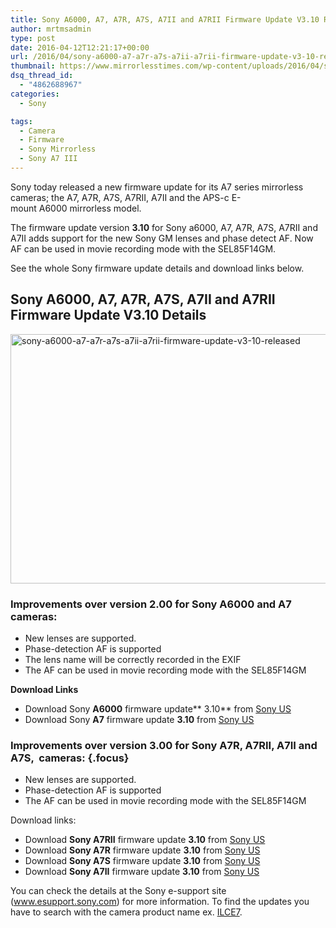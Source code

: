 ```yaml
---
title: Sony A6000, A7, A7R, A7S, A7II and A7RII Firmware Update V3.10 Released
author: mrtmsadmin
type: post
date: 2016-04-12T12:21:17+00:00
url: /2016/04/sony-a6000-a7-a7r-a7s-a7ii-a7rii-firmware-update-v3-10-released/
thumbnail: https://www.mirrorlesstimes.com/wp-content/uploads/2016/04/sony-a6000-a7-a7r-a7s-a7ii-a7rii-firmware-update-v3-10-released.jpg
dsq_thread_id:
  - "4862688967"
categories:
  - Sony

tags:
  - Camera
  - Firmware
  - Sony Mirrorless
  - Sony A7 III
---
```

Sony today released a new firmware update for its A7 series mirrorless cameras; the A7, A7R, A7S, A7RII, A7II and the APS-c E-mount A6000 mirrorless model.

The firmware update version **3.10** for Sony a6000, A7, A7R, A7S, A7RII and A7II adds support for the new Sony GM lenses and phase detect AF. Now AF can be used in movie recording mode with the SEL85F14GM.

See the whole Sony firmware update details and download links below.<!--more-->

## Sony A6000, A7, A7R, A7S, A7II and A7RII Firmware Update V3.10 Details

<img class="alignnone size-full wp-image-86" src="https://i0.wp.com/www.mirrorlesstimes.com/wp-content/uploads/2016/04/sony-a6000-a7-a7r-a7s-a7ii-a7rii-firmware-update-v3-10-released.jpg?resize=600%2C399&#038;ssl=1" alt="sony-a6000-a7-a7r-a7s-a7ii-a7rii-firmware-update-v3-10-released" width="600" height="399" srcset="https://i0.wp.com/www.mirrorlesstimes.com/wp-content/uploads/2016/04/sony-a6000-a7-a7r-a7s-a7ii-a7rii-firmware-update-v3-10-released.jpg?w=950&ssl=1 950w, https://i0.wp.com/www.mirrorlesstimes.com/wp-content/uploads/2016/04/sony-a6000-a7-a7r-a7s-a7ii-a7rii-firmware-update-v3-10-released.jpg?resize=300%2C200&ssl=1 300w, https://i0.wp.com/www.mirrorlesstimes.com/wp-content/uploads/2016/04/sony-a6000-a7-a7r-a7s-a7ii-a7rii-firmware-update-v3-10-released.jpg?resize=768%2C511&ssl=1 768w" sizes="(max-width: 600px) 100vw, 600px" data-recalc-dims="1" /> 

### <span class="focus">Improvements over version 2.00 for Sony A6000 and A7 cameras:</span>

  * New lenses are supported.
  * Phase-detection AF is supported
  * The lens name will be correctly recorded in the EXIF
  * The AF can be used in movie recording mode with the SEL85F14GM

**Download Links**

  * Download Sony **A6000** firmware update** 3.10** from <a href="http://esupport.sony.com/US/p/model-home.pl?mdl=ILCE6000&LOC=3#/downloadTab" target="_blank" rel="external nofollow">Sony US</a>
  * Download Sony **A7** firmware update **3.10** from <a href="http://esupport.sony.com/US/p/model-home.pl?mdl=ILCE7&template_id=1&region_id=1&tab=download#/downloadTab" target="_blank">Sony US</a>

### Improvements over version 3.00 for Sony A7R, A7RII, A7II and A7S,  cameras: {.focus}

  * New lenses are supported.
  * Phase-detection AF is supported
  * The AF can be used in movie recording mode with the SEL85F14GM

Download links:

  * Download **Sony A7RII** firmware update **3.10** from <a title="" href="http://esupport.sony.com/US/p/model-home.pl?mdl=ILCE7RM2&template_id=1&region_id=1&tab=download#/downloadTab" target="_blank" rel="external nofollow">Sony US</a>
  * Download **Sony A7R** firmware update **3.10** from <a title="" href="http://esupport.sony.com/US/p/model-home.pl?mdl=ILCE7R&template_id=1&region_id=1&tab=download#/downloadTab" target="_blank" rel="external nofollow">Sony US</a>
  * Download **Sony A7S** firmware update **3.10** from <a title="" href="http://esupport.sony.com/US/p/model-home.pl?mdl=ILCE7s&template_id=1&region_id=1&tab=download#/downloadTab" target="_blank" rel="external nofollow">Sony US</a>
  * Download **Sony A7II** firmware update **3.10** from <a title="" href="http://esupport.sony.com/US/p/model-home.pl?mdl=ILCE7m2&template_id=1&region_id=1&tab=download#/downloadTab" target="_blank" rel="external nofollow">Sony US</a>

You can check the details at the Sony e-support site (<a title="https://esupport.sony.com" href="https://esupport.sony.com/" target="_blank">www.esupport.sony.com</a>) for more information. To find the updates you have to search with the camera product name ex. <a href="http://esupport.sony.com/US/p/model-home.pl?mdl=ILCE7&LOC=3" target="_blank">ILCE7</a>.
